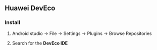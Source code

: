## Huawei DevEco

### Install

1.	 Android studio -> File -> Settings -> Plugins -> Browse Repositories


2.	 Search for the **DevEco IDE**
